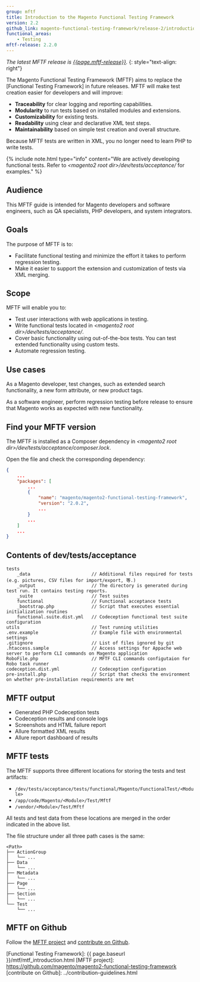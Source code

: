```yaml
---
group: mftf
title: Introduction to the Magento Functional Testing Framework
version: 2.2
github_link: magento-functional-testing-framework/release-2/introduction.md
functional_areas:
    - Testing
mftf-release: 2.2.0
---
```


_The latest MFTF release is [{{page.mftf-release}}]._
{: style="text-align: right"}

The Magento Functional Testing Framework (MFTF) aims to replace the [Functional Testing Framework] in future releases.
MFTF will make test creation easier for developers and will improve:

* **Traceability** for clear logging and reporting capabilities.
* **Modularity** to run tests based on installed modules and extensions.
* **Customizability** for existing tests.
* **Readability** using clear and declarative XML test steps.
* **Maintainability** based on simple test creation and overall structure.

Because MFTF tests are written in XML, you no longer need to learn PHP to write tests.

{%
include note.html
type="info"
content="We are actively developing functional tests.
Refer to _\<magento2 root dir\>/dev/tests/acceptance/_ for examples."
%}

## Audience

This MFTF guide is intended for Magento developers and software engineers, such as QA specialists, PHP developers, and system integrators.

## Goals

The purpose of MFTF is to:
-   Facilitate functional testing and minimize the effort it takes to perform regression testing.
-   Make it easier to support the extension and customization of tests via XML merging.

## Scope

MFTF will enable you to:

-   Test user interactions with web applications in testing.
-   Write functional tests located in _\<magento2 root dir\>/dev/tests/acceptance/_.
-   Cover basic functionality using out-of-the-box tests. You can test extended functionality using custom tests.
-   Automate regression testing.

## Use cases

As a Magento developer, test changes, such as extended search functionality, a new form attribute, or new product tags.

As a software engineer, perform regression testing before release to ensure that Magento works as expected with new functionality.

## Find your MFTF version

The MFTF is installed as a Composer dependency in _\<magento2 root dir\>/dev/tests/acceptance/composer.lock_.

Open the file and check the corresponding dependency:

```json
{
    ...
    "packages": [
        ...
        {
            "name": "magento/magento2-functional-testing-framework",
            "version": "2.0.2",
            ...
        }
        ...
    ]
    ...
}
```

## Contents of dev/tests/acceptance

```
tests
    _data                       // Additional files required for tests (e.g. pictures, CSV files for import/export, 等.)
    _output                     // The directory is generated during test run. It contains testing reports.
    _suite                      // Test suites
    functional                  // Functional acceptance tests
    _bootstrap.php              // Script that executes essential initialization routines
    functional.suite.dist.yml   // Codeception functional test suite configuration
utils                           // Test running utilities
.env.example                    // Example file with environmental settings
.gitignore                      // List of files ignored by git
.htaccess.sample                // Access settings for Appache web server to perform CLI commands on Magento application
RoboFile.php                    // MFTF CLI commands configutaion for Robo task runner
codeception.dist.yml            // Codeception configuration
pre-install.php                 // Script that checks the environment on whether pre-installation requirements are met
```

## MFTF output

- Generated PHP Codeception tests
- Codeception results and console logs
- Screenshots and HTML failure report
- Allure formatted XML results
- Allure report dashboard of results

## MFTF tests

The MFTF supports three different locations for storing the tests and test artifacts:
- `/dev/tests/acceptance/tests/functional/Magento/FunctionalTest/<Module>`
- `/app/code/Magento/<Module>/Test/Mftf`
- `/vendor/<Module>/Test/Mftf`

All tests and test data from these locations are merged in the order indicated in the above list.

The file structure under all three path cases is the same:
```
<Path>
├── ActionGroup
│   └── ...
├── Data
│   └── ...
├── Metadata
│   └── ...
├── Page
│   └── ...
├── Section
│   └── ...
└── Test
    └── ...
```

## MFTF on Github

Follow the [MFTF project](https://github.com/magento/magento2-functional-testing-framework) and [contribute on Github](../contribution-guidelines.html).


<!-- Link definitions -->
[Functional Testing Framework]: {{ page.baseurl }}/mtf/mtf_introduction.html
[MFTF project]: https://github.com/magento/magento2-functional-testing-framework
[contribute on Github]: ../contribution-guidelines.html

[{{page.mftf-release}}]: https://github.com/magento/magento2-functional-testing-framework/releases/tag/{{page.mftf-release}}
